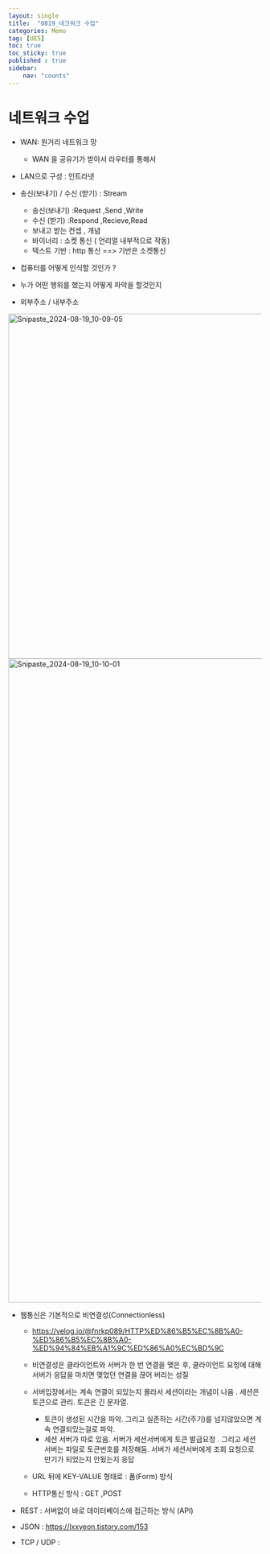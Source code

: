 ```yaml
---
layout: single
title:  "0819_네크워크 수업"
categories: Memo
tag: [UE5]
toc: true
toc_sticky: true
published : true
sidebar:
    nav: "counts"
---
```

   
# 네트워크 수업

* WAN: 원거리 네트워크 망 
    * WAN 을 공유기가 받아서 라우터를 통해서

* LAN으로 구성 : 인트라넷

* 송신(보내기) / 수신 (받기) : Stream
    * 송신(보내기) :Request ,Send ,Write
    * 수신 (받기)  :Respond ,Recieve,Read
    * 보내고 받는 컨셉 , 개념
     * 바이너리 : 소켓 통신 ( 언리얼 내부적으로 작동)
     * 텍스트 기반 : http 통신 ==> 기반은 소켓통신

      
* 컴퓨터를 어떻게 인식할 것인가 ?
 * 누가 어떤 행위를 했는지 어떻게 파악을 할것인지 
 * 외부주소 / 내부주소  
<img width="686" alt="Snipaste_2024-08-19_10-09-05" src="https://github.com/user-attachments/assets/a385c3fe-87bc-4d09-b14e-0bbef4488db7">
   
<img width="1280" alt="Snipaste_2024-08-19_10-10-01" src="https://github.com/user-attachments/assets/92d28e3c-0803-41be-b21d-e34491ee8a52">

* 웹통신은 기본적으로 비연결성(Connectionless)
    * <https://velog.io/@fnrkp089/HTTP%ED%86%B5%EC%8B%A0-%ED%86%B5%EC%8B%A0-%ED%94%84%EB%A1%9C%ED%86%A0%EC%BD%9C>
    * 비연결성은 클라이언트와 서버가 한 번 연결을 맺은 후, 클라이언트 요청에 대해 서버가 응답을 마치면 맺었던 연결을 끊어 버리는 성질
    * 서버입장에서는 계속 연결이 되있는지 몰라서 세션이라는 개념이 나옴 . 세션은 토큰으로 관리. 토큰은 긴 문자열. 
        * 토큰이 생성된 시간을 파악. 그리고 실존하는 시간(주기)를 넘지않았으면 계속 연결되있는걸로 파악.
        * 세션 서버가 따로 있음. 서버가 세션서버에게 토큰 발급요청 . 그리고 세션서버는 파일로 토큰번호를 저장해둠. 서버가 세션서버에게 조회 요청으로 만기가 되었는지 안됬는지 응답

    * URL 뒤에 KEY-VALUE 형태로  : 폼(Form) 방식
    * HTTP통신 방식 : GET ,POST 

* REST : 서버없이 바로 데이터베이스에 접근하는 방식 (API)

* JSON : <https://lxxyeon.tistory.com/153>

* TCP / UDP :  




